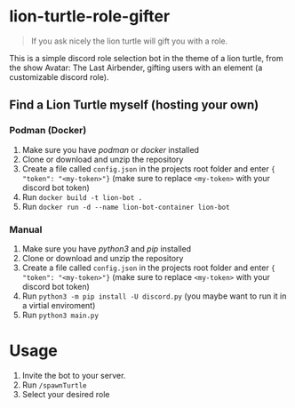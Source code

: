 # lion-turtle-role-gifter
> If you ask nicely the lion turtle will gift you with a role.

This is a simple discord role selection bot in the theme of a lion turtle, from the show Avatar: The Last Airbender, gifting users with an element (a customizable discord role).

## Find a Lion Turtle myself (hosting your own)
### Podman (Docker)
1. Make sure you have *podman* or *docker* installed
2. Clone or download and unzip the repository
3. Create a file called `config.json` in the projects root folder and enter `{ "token": "<my-token>"}` (make sure to replace `<my-token>` with your discord bot token)
4. Run `docker build -t lion-bot .`
5. Run `docker run -d --name lion-bot-container lion-bot`

### Manual
1. Make sure you have *python3* and *pip* installed
2. Clone or download and unzip the repository
3. Create a file called `config.json` in the projects root folder and enter `{ "token": "<my-token>"}` (make sure to replace `<my-token>` with your discord bot token)
4. Run `python3 -m pip install -U discord.py` (you maybe want to run it in a virtial enviroment)
5. Run `python3 main.py`

# Usage
1. Invite the bot to your server.
2. Run `/spawnTurtle`
3. Select your desired role
